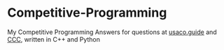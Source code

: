 # Competitive-Programming
My Competitive Programming Answers for questions at [usaco.guide](https://usaco.guide) and [CCC](https://cemc.uwaterloo.ca/contests/ccc-cco.html), written in C++ and Python
